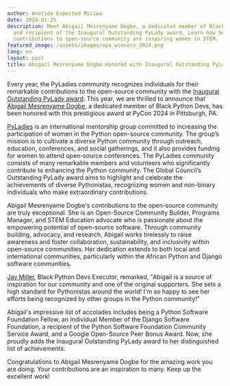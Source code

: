 ```yaml
---
author: Anotida Expected Msiiwa
date: 2024-01-25
description: Meet Abigail Mesrenyame Dogbe, a dedicated member of Black Python Devs
  and recipient of the Inaugural Outstanding PyLady award. Learn how her exceptional
  contributions to open-source community are inspiring women in STEM.
featured_image: /assets/images/opa_winners_2024.png
lang: en
layout: post
title: Abigail Mesrenyame Dogbe Honored with Inaugural Outstanding PyLady Award
---
```


Every year, the PyLadies community recognizes individuals for their remarkable contributions to the open-source community with the [Inaugural Outstanding PyLady award](https://kit.pyladies.com/en/latest/global/award.html). This year, we are thrilled to announce that [Abigail Mesrenyame Dogbe](https://mesrenyamedogbe.hashnode.dev), a dedicated member of Black Python Devs, has been honored with this prestigious award at PyCon 2024 in Pittsburgh, PA.

[PyLadies](https://pyladies.com/) is an international mentorship group committed to increasing the participation of women in the Python open-source community. The group’s mission is to cultivate a diverse Python community through outreach, education, conferences, and social gatherings, and it also provides funding for women to attend open-source conferences. The PyLadies community consists of many remarkable members and volunteers who significantly contribute to enhancing the Python community. The Global Council’s Outstanding PyLady award aims to highlight and celebrate the achievements of diverse Pythonistas, recognizing women and non-binary individuals who make extraordinary contributions.

Abigail Mesrenyame Dogbe's contributions to the open-source community are truly exceptional. She is an Open-Source Community Builder, Programs Manager, and STEM Education advocate who is passionate about the empowering potential of open-source software. Through community building, advocacy, and research, Abigail works tirelessly to raise awareness and foster collaboration, sustainability, and inclusivity within open-source communities. Her dedication extends to both local and international communities, particularly within the African Python and Django software communities.

[Jay Miller](https://kjaymiller.com/), Black Python Devs Executor, remarked, "Abigail is a source of inspiration for our community and one of the original supporters. She sets a high standard for Pythonistas around the world! I'm so happy to see her efforts being recognized by other groups in the Python community!"

Abigail's impressive list of accolades includes being a Python Software Foundation Fellow, an Individual Member of the Django Software Foundation, a recipient of the Python Software Foundation Community Service Award, and a Google Open-Source Peer Bonus Award. Now, she proudly adds the Inaugural Outstanding PyLady award to her distinguished list of achievements.

Congratulations to Abigail Mesrenyame Dogbe for the amazing work you are doing. Your contributions are an inspiration to many. Keep up the excellent work!

